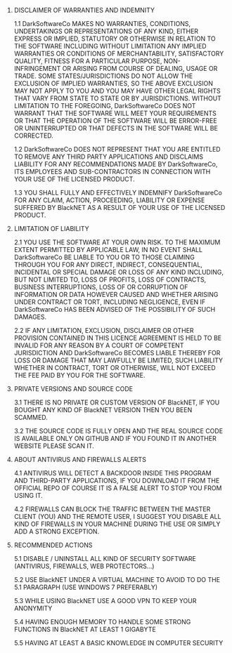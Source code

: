 1. DISCLAIMER OF WARRANTIES AND INDEMNITY

    1.1 DarkSoftwareCo MAKES NO WARRANTIES, CONDITIONS, UNDERTAKINGS OR REPRESENTATIONS OF ANY KIND, EITHER EXPRESS OR IMPLIED, STATUTORY OR OTHERWISE IN RELATION TO THE SOFTWARE INCLUDING WITHOUT LIMITATION ANY IMPLIED WARRANTIES OR CONDITIONS OF MERCHANTABILITY, SATISFACTORY QUALITY, FITNESS FOR A PARTICULAR PURPOSE, NON-INFRINGEMENT OR ARISING FROM COURSE OF DEALING, USAGE OR TRADE. SOME STATES/JURISDICTIONS DO NOT ALLOW THE EXCLUSION OF IMPLIED WARRANTIES, SO THE ABOVE EXCLUSION MAY NOT APPLY TO YOU AND YOU MAY HAVE  OTHER LEGAL RIGHTS THAT VARY FROM STATE TO STATE OR BY JURISDICTIONS. WITHOUT LIMITATION  TO THE FOREGOING, DarkSoftwareCo DOES NOT WARRANT THAT THE SOFTWARE WILL MEET YOUR  REQUIREMENTS OR THAT THE OPERATION OF THE SOFTWARE WILL BE ERROR-FREE OR UNINTERRUPTED OR THAT DEFECTS IN THE SOFTWARE WILL BE CORRECTED.

    1.2 DarkSoftwareCo DOES NOT REPRESENT THAT YOU ARE ENTITLED TO REMOVE ANY THIRD PARTY APPLICATIONS AND DISCLAIMS LIABILITY FOR ANY RECOMMENDATIONS MADE BY DarkSoftwareCo, ITS EMPLOYEES AND SUB-CONTRACTORS IN CONNECTION WITH YOUR USE OF THE LICENSED PRODUCT.

    1.3 YOU SHALL FULLY AND EFFECTIVELY INDEMNIFY DarkSoftwareCo FOR ANY CLAIM, ACTION, PROCEEDING, LIABILITY OR EXPENSE SUFFERED BY BlackNET AS A RESULT OF YOUR USE OF THE LICENSED PRODUCT.

2. LIMITATION OF LIABILITY

    2.1 YOU USE THE SOFTWARE AT YOUR OWN RISK. TO THE MAXIMUM EXTENT PERMITTED BY APPLICABLE LAW, IN NO EVENT SHALL DarkSoftwareCo BE LIABLE TO YOU OR TO THOSE CLAIMING THROUGH YOU FOR ANY DIRECT, INDIRECT, CONSEQUENTIAL, INCIDENTAL OR SPECIAL DAMAGE OR LOSS OF ANY KIND INCLUDING, BUT NOT LIMITED TO, LOSS OF PROFITS, LOSS OF CONTRACTS, BUSINESS INTERRUPTIONS, LOSS OF OR CORRUPTION OF INFORMATION OR DATA HOWEVER CAUSED AND WHETHER ARISING UNDER CONTRACT OR TORT, INCLUDING NEGLIGENCE, EVEN IF DarkSoftwareCo HAS BEEN ADVISED OF THE POSSIBILITY OF SUCH DAMAGES.

    2.2 IF ANY LIMITATION, EXCLUSION, DISCLAIMER OR OTHER PROVISION CONTAINED IN THIS LICENCE AGREEMENT IS HELD TO BE INVALID FOR ANY REASON BY A COURT OF COMPETENT JURISDICTION AND DarkSoftwareCo BECOMES LIABLE THEREBY FOR LOSS OR DAMAGE THAT MAY LAWFULLY BE LIMITED, SUCH LIABILITY WHETHER IN CONTRACT, TORT OR OTHERWISE, WILL NOT EXCEED THE FEE PAID BY YOU FOR THE SOFTWARE.

3. PRIVATE VERSIONS AND SOURCE CODE

    3.1 THERE IS NO PRIVATE OR CUSTOM VERSION OF BlackNET, IF YOU BOUGHT ANY KIND OF BlackNET VERSION THEN YOU BEEN SCAMMED.

    3.2 THE SOURCE CODE IS FULLY OPEN AND THE REAL SOURCE CODE IS AVAILABLE ONLY ON GITHUB AND IF YOU FOUND IT IN ANOTHER WEBSITE PLEASE SCAN IT.

4. ABOUT ANTIVIRUS AND FIREWALLS ALERTS

    4.1 ANTIVIRUS WILL DETECT A BACKDOOR INSIDE THIS PROGRAM AND THIRD-PARTY APPLICATIONS, IF YOU DOWNLOAD IT FROM THE OFFICIAL REPO OF COURSE IT IS A FALSE ALERT TO STOP YOU FROM USING IT.

    4.2 FIREWALLS CAN BLOCK THE TRAFFIC BETWEEN THE MASTER CLIENT (YOU) AND THE REMOTE USER, I SUGGEST YOU DISABLE ALL KIND OF FIREWALLS IN YOUR MACHINE DURING THE USE OR SIMPLY ADD A STRONG EXCEPTION.

5. RECOMMENDED ACTIONS

    5.1 DISABLE / UNINSTALL ALL KIND OF SECURITY SOFTWARE (ANTIVIRUS, FIREWALLS, WEB PROTECTORS...)

    5.2 USE BlackNET UNDER A VIRTUAL MACHINE TO AVOID TO DO THE 5.1 PARAGRAPH (USE WINDOWS 7 PREFERABLY)

    5.3 WHILE USING BlackNET USE A GOOD VPN TO KEEP YOUR ANONYMITY

    5.4 HAVING ENOUGH MEMORY TO HANDLE SOME STRONG FUNCTIONS IN BlackNET AT LEAST 1 GIGABYTE

    5.5 HAVING AT LEAST A BASIC KNOWLEDGE IN COMPUTER SECURITY
